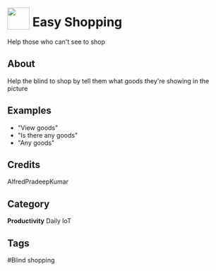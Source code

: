 # <img src="https://raw.githack.com/FortAwesome/Font-Awesome/master/svgs/solid/biohazard.svg" card_color="#484343" width="50" height="50" style="vertical-align:bottom"/> Easy Shopping
Help those who can't see to shop

## About
Help the blind to shop by tell them what goods they're showing in the picture

## Examples
* "View goods"
* "Is there any goods"
* "Any goods"

## Credits
AlfredPradeepKumar

## Category
**Productivity**
Daily
IoT

## Tags
#Blind shopping

